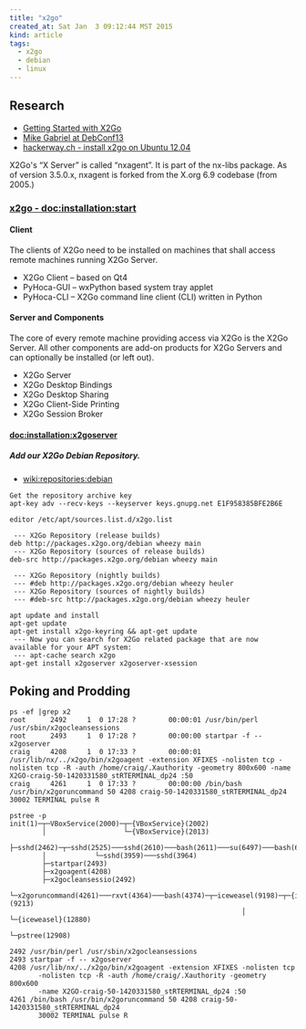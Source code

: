 ```yaml
---
title: "x2go"
created_at: Sat Jan  3 09:12:44 MST 2015
kind: article
tags:
  - x2go
  - debian
  - linux
---
```


## Research

* [Getting Started with X2Go](http://wiki.x2go.org/doku.php/doc:start)
* [Mike Gabriel at DebConf13](https://www.youtube.com/watch?v=AGOjrvrd-bg)
* [hackerway.ch - install x2go on Ubuntu 12.04](http://www.hackerway.ch/2013/09/16/how-to-install-x2go-on-ubuntu-12-04-lts-x64-server/)

X2Go's “X Server” is called “nxagent”. It is part of the nx-libs
package.  As of version 3.5.0.x, nxagent is forked from the X.org 6.9
codebase (from 2005.)

### [x2go - doc:installation:start](http://wiki.x2go.org/doku.php/doc:installation:start)



#### Client

The clients of X2Go need to be installed on machines that shall access
remote machines running X2Go Server.

* X2Go Client – based on Qt4
* PyHoca-GUI – wxPython based system tray applet
* PyHoca-CLI – X2Go command line client (CLI) written in Python

#### Server and Components

The core of every remote machine providing access via X2Go is the X2Go
Server. All other components are add-on products for X2Go Servers and
can optionally be installed (or left out).

* X2Go Server
* X2Go Desktop Bindings
* X2Go Desktop Sharing
* X2Go Client-Side Printing
* X2Go Session Broker

#### [doc:installation:x2goserver](http://wiki.x2go.org/doku.php/doc:installation:x2goserver)

##### Add our X2Go Debian Repository.

* [wiki:repositories:debian](http://wiki.x2go.org/doku.php/wiki:repositories:debian)

~~~~~~~~~~~~
Get the repository archive key
apt-key adv --recv-keys --keyserver keys.gnupg.net E1F958385BFE2B6E
~~~~~~~~~~~~

~~~~~~~~~~~~
editor /etc/apt/sources.list.d/x2go.list

 --- X2Go Repository (release builds)
deb http://packages.x2go.org/debian wheezy main
 --- X2Go Repository (sources of release builds)
deb-src http://packages.x2go.org/debian wheezy main

 --- X2Go Repository (nightly builds)
 --- #deb http://packages.x2go.org/debian wheezy heuler
 --- X2Go Repository (sources of nightly builds)
 --- #deb-src http://packages.x2go.org/debian wheezy heuler
~~~~~~~~~~~~


~~~~~~~~~~~~
apt update and install
apt-get update
apt-get install x2go-keyring && apt-get update
 --- Now you can search for X2Go related package that are now available for your APT system:
 --- apt-cache search x2go
apt-get install x2goserver x2goserver-xsession
~~~~~~~~~~~~

## Poking and Prodding

~~~~~~~~~~~~
ps -ef |grep x2
root      2492     1  0 17:28 ?        00:00:01 /usr/bin/perl /usr/sbin/x2gocleansessions
root      2493     1  0 17:28 ?        00:00:00 startpar -f -- x2goserver
craig     4208     1  0 17:33 ?        00:00:01 /usr/lib/nx/../x2go/bin/x2goagent -extension XFIXES -nolisten tcp -nolisten tcp -R -auth /home/craig/.Xauthority -geometry 800x600 -name X2GO-craig-50-1420331580_stRTERMINAL_dp24 :50
craig     4261     1  0 17:33 ?        00:00:00 /bin/bash /usr/bin/x2goruncommand 50 4208 craig-50-1420331580_stRTERMINAL_dp24 30002 TERMINAL pulse R
~~~~~~~~~~~~

~~~~~~~~~~~~
pstree -p
init(1)─┬─VBoxService(2000)─┬─{VBoxService}(2002)
        │                   └─{VBoxService}(2013)
        ├─sshd(2462)─┬─sshd(2525)───sshd(2610)───bash(2611)───su(6497)───bash(6513)
        │            └─sshd(3959)───sshd(3964)
        ├─startpar(2493)
        ├─x2goagent(4208)
        ├─x2gocleansessio(2492)
        └─x2goruncommand(4261)───rxvt(4364)───bash(4374)─┬─iceweasel(9198)─┬─{iceweasel}(9213)
                                                         │                 └─{iceweasel}(12880)
                                                         └─pstree(12908)
~~~~~~~~~~~~

~~~~~~~~~~~~
2492 /usr/bin/perl /usr/sbin/x2gocleansessions
2493 startpar -f -- x2goserver
4208 /usr/lib/nx/../x2go/bin/x2goagent -extension XFIXES -nolisten tcp
       -nolisten tcp -R -auth /home/craig/.Xauthority -geometry 800x600
       -name X2GO-craig-50-1420331580_stRTERMINAL_dp24 :50
4261 /bin/bash /usr/bin/x2goruncommand 50 4208 craig-50-1420331580_stRTERMINAL_dp24
       30002 TERMINAL pulse R
~~~~~~~~~~~~

